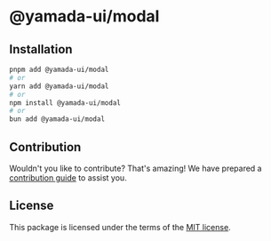 # @yamada-ui/modal

## Installation

```sh
pnpm add @yamada-ui/modal
# or
yarn add @yamada-ui/modal
# or
npm install @yamada-ui/modal
# or
bun add @yamada-ui/modal
```

## Contribution

Wouldn't you like to contribute? That's amazing! We have prepared a [contribution guide](https://github.com/yamada-ui/yamada-ui/blob/main/CONTRIBUTING.md) to assist you.

## License

This package is licensed under the terms of the
[MIT license](https://github.com/yamada-ui/yamada-ui/blob/main/LICENSE).
